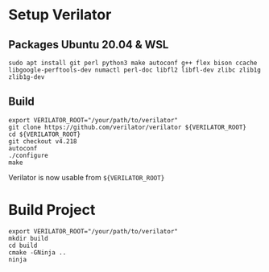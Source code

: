 # Setup Verilator
## Packages Ubuntu 20.04 & WSL
```
sudo apt install git perl python3 make autoconf g++ flex bison ccache libgoogle-perftools-dev numactl perl-doc libfl2 libfl-dev zlibc zlib1g zlib1g-dev
```

## Build
```
export VERILATOR_ROOT="/your/path/to/verilator"
git clone https://github.com/verilator/verilator ${VERILATOR_ROOT}
cd ${VERILATOR_ROOT}
git checkout v4.218
autoconf
./configure
make
```

Verilator is now usable from `${VERILATOR_ROOT}`

# Build Project
```
export VERILATOR_ROOT="/your/path/to/verilator"
mkdir build
cd build
cmake -GNinja ..
ninja
```